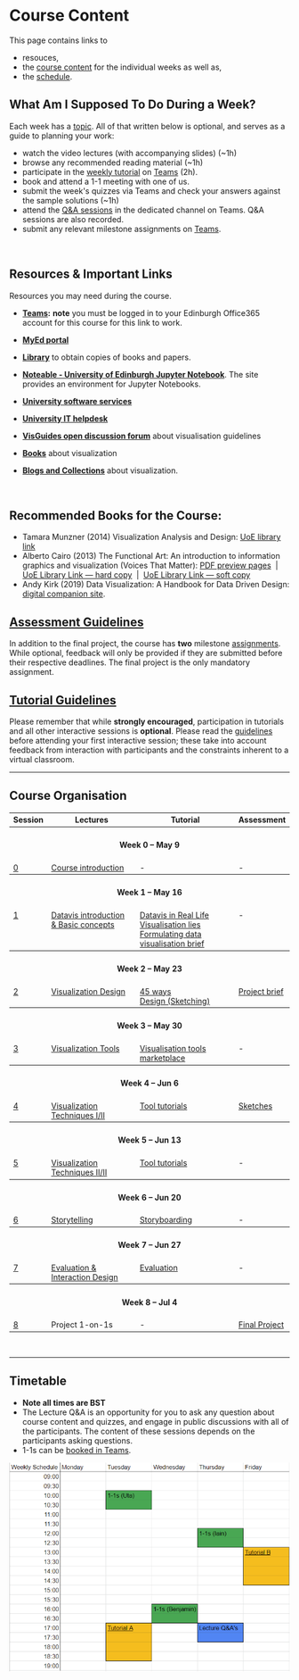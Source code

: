
# Course Content 

This page contains links to 
* resouces, 
* the [course content](#course-organisation) for the individual weeks as well as, 
* the [schedule](#timetable). 

## What Am I Supposed To Do During a Week? 

Each week has a [topic](#course-organisation). All of that written below is optional, and serves as a guide to planning your work:

* watch the video lectures (with accompanying slides) (~1h)
* browse any recommended reading material (~1h)
* participate in the [weekly tutorial](#timetable) on [Teams](https://bit.ly/dv4p2022) (2h). <!-- There is a channel for each tutorial group A and B. Sessions are recorded (recordings will automatially appear in the channel); tutorial scripts are linked from the schedule. -->
* book and attend a 1-1 meeting with one of us. <!-- TODO - insert link? -->
* submit the week's quizzes via Teams and check your answers against the sample solutions (~1h)
* attend the [Q&A sessions](#timetable) in the dedicated channel on Teams. Q&A sessions are also recorded.
* submit any relevant milestone assignments on [Teams](https://bit.ly/dv4p2022).


<br />

## Resources & Important Links

Resources you may need during the course. 

* **[Teams](https://bit.ly/dv4p2022):** **note** you must be logged in to your Edinburgh Office365 account for this course for this link to work.   
<!-- * **[Book 1-on-1](https://datavisonline.youcanbook.me)**. The booking link will lapse from the end of each week's bookings, AND work again from Tues 14:00 when new bookings are available -->

* **[MyEd portal](https://www.myed.ed.ac.uk)**   
* **[Library](https://discovered.ed.ac.uk)** to obtain copies of books and papers. 

* **[Noteable - University of Edinburgh Jupyter Notebook](https://noteable.edina.ac.uk/launch)**. The site provides an environment for Jupyter Notebooks.  
* **[University software services](https://www.ed.ac.uk/information-services/computing/desktop-personal/software)**
* **[University IT helpdesk](https://www.ed.ac.uk/information-services/help-consultancy/contact-helpline)**

* **[VisGuides open discussion forum](https://visguides.org/)** about visualisation guidelines  
* **[Books](https://visualinteractivedata.github.io/res-books)** about visualization
* **[Blogs and Collections](https://visualinteractivedata.github.io/res-collections.html)** about visualization.
<br />

## Recommended Books for the Course: 

* Tamara Munzner (2014) Visualization Analysis and Design: [UoE library link](https://discovered.ed.ac.uk/permalink/f/1njkql8/44UOE_ALMA51246510430002466)
* Alberto Cairo (2013) The Functional Art: An introduction to information graphics and visualization (Voices That Matter): [PDF preview pages](https://ptgmedia.pearsoncmg.com/images/9780321834737/samplepages/0321834739.pdf) &nbsp;|&nbsp; [UoE Library Link &mdash; hard copy](https://discovered.ed.ac.uk/permalink/f/gfso8q/44UOE_ALMA21114830170002466) &nbsp;|&nbsp; [UoE Library Link &mdash; soft copy](https://discovered.ed.ac.uk/permalink/f/gfso8q/44UOE_ALMA51285758880002466)
* Andy Kirk (2019) Data Visualization: A Handbook for Data Driven Design: [digital companion site](http://book.visualisingdata.com).

## [Assessment Guidelines](assessment.md)

In addition to the final project, the course has **two** milestone [assignments](assessment.md). While optional, feedback will only be provided if they are submitted before their respective deadlines.
The final project is the only mandatory assignment.

## [Tutorial Guidelines](tutorials.md)

Please remember that while **strongly encouraged**, participation in tutorials and all other interactive sessions is **optional**. Please read the [guidelines](tutorials.md) before attending your first interactive session; these take into account feedback from interaction with participants and the constraints inherent to a virtual classroom. 

***


<a name = "course-organisation"></a>
## Course Organisation

<table>

  <tr>
    <th>Session</th>
    <th>Lectures</th>
    <th>Tutorial</th>
    <th>Assessment</th>
  </tr>

  <tr style = "vertical-align:top;">
    <th colspan = "4"><h4>Week 0 &ndash; May 9</h4></th>
  </tr>
  <tr style = "vertical-align:top;">
   <td><a href="session-0">0</a></td>
   <td><a href="session-0">Course introduction</a></td>
   <td>-</td>
   <td>-</td>
  </tr>

  <tr style = "vertical-align:top;">
    <th colspan = "4"><h4>Week 1 &ndash; May 16</h4></th>
  </tr>
  <tr style = "vertical-align:top;">
   <td><a href="session-1">1</a></td>
   <td>
      <a href="session-1#lecture">Datavis introduction<br> &amp; Basic concepts</a>
    </td>
    <td>
      <a href="session-1#tutorial-real-life">Datavis in Real Life</a><br/>
      <a href="session-1#tutorial-vis_lies">Visualisation lies</a><br/>
      <a href="session-1#tutorial-project-brief">Formulating data visualisation brief</a><br/>
    </td>
    <td>-</td>
  </tr>
 
  <tr style = "vertical-align:top;">
    <th colspan = "4"><h4>Week 2 &ndash; May 23</h4></th>
  </tr><tr style = "vertical-align:top;">
   <td><a href="session-2">2</a></td>
   <td>
      <a href="session-2#lecture">Visualization Design</a><br/>
    </td><td>
      <a href="session-2#tutorial-fortyfive-ways">45 ways</a><br/>
      <a href="session-2#tutorial-design-sketching">Design (Sketching)</a><br/>
    </td><td>
      <a href="session-2#assignment">Project brief</a>
    </td>
  </tr>
 
  <tr style = "vertical-align:top;">
     <th colspan = "4"><h4>Week 3 &ndash; May 30</h4></th>
  </tr><tr style = "vertical-align:top;">
   <td><a href="session-3">3</a></td>
    <td>
       <a href="session-3#lecture">Visualization Tools</a><br/>
    </td><td>
      <a href="session-3#tutorial-tool-marketplace">Visualisation tools marketplace</a><br/>
    </td><td>
     -
    </td>
  </tr>
  
  <tr style = "vertical-align:top;">
    <th colspan = "4"><h4>Week 4 &ndash; Jun 6</h4></th>
  </tr><tr style = "vertical-align:top;">
    <td><a href="session-4">4</a></td>
    <td style = "vertical-align:top;">
      <a href="session-4#lecture">Visualization Techniques I/II</a><br/>
    </td><td>
      <a href="session-4#tutorial-tools1">Tool tutorials</a>
    </td><td>
      <a href="session-4#Assignment">Sketches</a><br/>
    </td>
  </tr>
  
  <tr style = "vertical-align:top;">
    <th colspan = "4"><h4>Week 5 &ndash; Jun 13</h4></th>
  </tr><tr style = "vertical-align:top;">
    <td><a href="session-5">5</a></td>
    <td style = "vertical-align:top;">
      <a href="session-5#lecture">Visualization Techniques II/II</a><br/>
    </td><td>
      <a href="session-5#tutorial-tools2">Tool tutorials</a>
    </td><td>
      -
    </td>
  </tr>
  
  <tr style = "vertical-align:top;">
    <th colspan = "4"><h4>Week 6 &ndash; Jun 20</h4></th>
  </tr><tr style = "vertical-align:top;">
    <td><a href="session-6">6</a></td>
    <td style = "vertical-align:top;">
      <a href="session-6#lecture">Storytelling</a>
    </td><td>
      <a href="session-6#tutorial">Storyboarding</a>
    </td><td>-
    </td>
  </tr>
  
  <tr style = "vertical-align:top;">
    <th colspan = "4"><h4>Week 7 &ndash; Jun 27</h4></th>
  </tr><tr style = "vertical-align:top;">
    <td><a href="session-7">7</a></td>
    <td style = "vertical-align:top;">
      <a href="session-7#lecture">Evaluation &amp; Interaction Design</a>
    </td><td>
       <a href="session-7#tutorial-programming_clinic">Evaluation</a>
    </td><td>-
    </td>
  </tr>
  
  <tr style = "vertical-align:top;">
    <th colspan = "4"><h4>Week 8 &ndash; Jul 4</h4></th>
  </tr><tr style = "vertical-align:top;">
    <td><a href="session-8">8</a></td>
    <td style = "vertical-align:top;">
      Project 1-on-1s
    </td>
    <td>-</td>
    <td><a href="session-8#assignment">Final Project</a></td>
  </tr>
  
</table>


<p>&nbsp;</p>

***

<a name = "timetable"></a>
## Timetable

* __Note all times are BST__
* The Lecture Q&A is an opportunity for you to ask any question about course content and quizzes, and engage in public discussions with all of the participants. The content of these sessions depends on the participants asking questions.
* 1-1s can be [booked in Teams](https://teams.microsoft.com/l/channel/19%3AOIRJwBBQHoGVsHuc3GveG-GaMvHyiNQMHVSoshtsaW01%40thread.tacv2/tab%3A%3Ac854bf64-e00b-449a-b79b-6ed2eda4abf4?groupId=e9b0f008-fac6-4d08-8921-72e502acb356&tenantId=2e9f06b0-1669-4589-8789-10a06934dc61).

![Timetable](files/timetable.png "Timetable")


